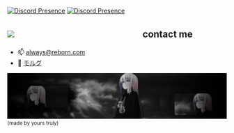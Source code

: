 [![Discord Presence](https://lanyard.cnrad.dev/api/799109207676682300?hideTimestamp=true)](https://discord.com/users/799109207676682300)
[![Discord Presence](https://lanyard.cnrad.dev/api/1001346788248272977)](https://discord.com/users/1001346788248272977)
## <img src="https://cdn.discordapp.com/emojis/993372971714486272.webp?size=80&quality=lossless" width="20"> ㅤㅤㅤㅤㅤㅤㅤㅤㅤㅤㅤㅤㅤㅤㅤcontact me
- 📫 always@reborn.com
- 🖤 [モルグ](https://discord.gg/morgue)

![banner](https://github.com/Iords/Iords/blob/main/soundcloud%20banner%20s.png?raw=true)
<sup>(made by yours truly)</sup>
